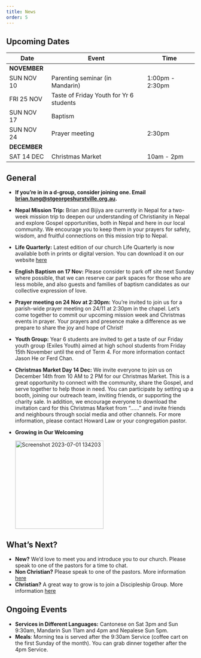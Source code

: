 ```yaml
---
title: News
order: 5
---
```


## Upcoming Dates

| Date | Event | Time |
| ----- | ----- | ----- |
| **NOVEMBER** | 
| SUN NOV 10 | Parenting seminar (in Mandarin) | 1:00pm - 2:30pm|
| FRI 25 NOV | Taste of Friday Youth for Yr 6 students |  |
| SUN NOV 17 | Baptism |  |
| SUN NOV 24 | Prayer meeting | 2:30pm | 
| **DECEMBER** | 
| SAT 14 DEC | Christmas Market | 10am - 2pm |



## General
- **If you’re in in a d-group, consider joining one. Email brian.tung@stgeorgeshurstville.org.au.**
- **Nepal Mission Trip:** Brian and Bijiya are currently in Nepal for a two-week mission trip to deepen our understanding of Christianity in Nepal and explore Gospel opportunities, both in Nepal and here in our local community. We encourage you to keep them in your prayers for safety, wisdom, and fruitful connections on this mission trip to Nepal.
- **Life Quarterly:** Latest edition of our church Life Quarterly is now available both in prints or digital version. You can download it on our website [here](https://stgeorgeshurstville.org.au/life)
- **English Baptism on 17 Nov:** Please consider to park off site next Sunday where possible, that we can reserve car park spaces for those who are less mobile, and also guests and families of baptism candidates as our collective expression of love. 
- **Prayer meeting on 24 Nov at 2:30pm:** You’re invited to join us for a parish-wide prayer meeting on 24/11 at 2:30pm in the chapel. Let’s come together to commit our upcoming mission week and Christmas events in prayer. Your prayers and presence make a difference as we prepare to share the joy and hope of Christ!
- **Youth Group:** Year 6 students are invited to get a taste of our Friday youth group (Exiles Youth) aimed at high school students from Friday 15th November until the end of Term 4. For more information contact Jason He or Ferd Chan.
- **Christmas Market Day 14 Dec:** We invite everyone to join us on December 14th from 10 AM to 2 PM for our Christmas Market. This is a great opportunity to connect with the community, share the Gospel, and serve together to help those in need. You can participate by setting up a booth, joining our outreach team, inviting friends, or supporting the charity sale. In addition, we encourage everyone to download the invitation card for this Christmas Market from “……” and invite friends and neighbours through social media and other channels. For more information, please contact Howard Law or your congregation pastor.

  

- **Growing in Our Welcoming**
  
  <img width="236" alt="Screenshot 2023-07-01 134203" src="https://github.com/stgeorgeshurstville/bulletin/assets/119166299/b540ac1c-0ba4-481e-90a5-5464939f7e4c">


## What’s Next?
- **New?** We’d love to meet you and introduce you to our church. Please speak to one of the pastors for a time to chat. 
- **Non Christian?** Please speak to one of the pastors. More information [here](https://stgeorgeshurstville.org.au/lets-talk-about-christianity)
- **Christian?** A great way to grow is to join a Discipleship Group. More information [here](https://stgeorgeshurstville.org.au/discipleship-groups)

## Ongoing Events
- **Services in Different Languages:** Cantonese on Sat 3pm and Sun 9:30am, Mandarin Sun 11am and 4pm and Nepalese Sun 5pm. 
- **Meals**: Morning tea is served after the 9:30am Service (coffee cart on the first Sunday of the month). You can grab dinner together after the 4pm Service.

